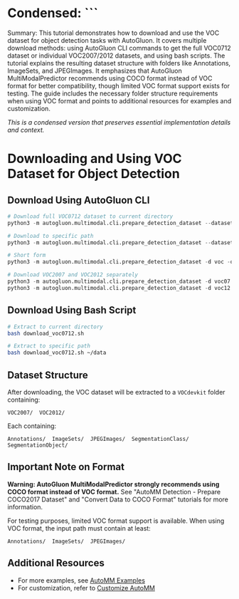 # Condensed: ```

Summary: This tutorial demonstrates how to download and use the VOC dataset for object detection tasks with AutoGluon. It covers multiple download methods: using AutoGluon CLI commands to get the full VOC0712 dataset or individual VOC2007/2012 datasets, and using bash scripts. The tutorial explains the resulting dataset structure with folders like Annotations, ImageSets, and JPEGImages. It emphasizes that AutoGluon MultiModalPredictor recommends using COCO format instead of VOC format for better compatibility, though limited VOC format support exists for testing. The guide includes the necessary folder structure requirements when using VOC format and points to additional resources for examples and customization.

*This is a condensed version that preserves essential implementation details and context.*

# Downloading and Using VOC Dataset for Object Detection

## Download Using AutoGluon CLI

```python
# Download full VOC0712 dataset to current directory
python3 -m autogluon.multimodal.cli.prepare_detection_dataset --dataset_name voc0712

# Download to specific path
python3 -m autogluon.multimodal.cli.prepare_detection_dataset --dataset_name voc0712 --output_path ~/data

# Short form
python3 -m autogluon.multimodal.cli.prepare_detection_dataset -d voc -o ~/data

# Download VOC2007 and VOC2012 separately
python3 -m autogluon.multimodal.cli.prepare_detection_dataset -d voc07 -o ~/data
python3 -m autogluon.multimodal.cli.prepare_detection_dataset -d voc12 -o ~/data
```

## Download Using Bash Script

```bash
# Extract to current directory
bash download_voc0712.sh

# Extract to specific path
bash download_voc0712.sh ~/data
```

## Dataset Structure

After downloading, the VOC dataset will be extracted to a `VOCdevkit` folder containing:
```
VOC2007/  VOC2012/
```

Each containing:
```
Annotations/  ImageSets/  JPEGImages/  SegmentationClass/  SegmentationObject/
```

## Important Note on Format

**Warning: AutoGluon MultiModalPredictor strongly recommends using COCO format instead of VOC format.** 
See "AutoMM Detection - Prepare COCO2017 Dataset" and "Convert Data to COCO Format" tutorials for more information.

For testing purposes, limited VOC format support is available. When using VOC format, the input path must contain at least:
```
Annotations/  ImageSets/  JPEGImages/
```

## Additional Resources
- For more examples, see [AutoMM Examples](https://github.com/autogluon/autogluon/tree/master/examples/automm)
- For customization, refer to [Customize AutoMM](../../advanced_topics/customization.ipynb)